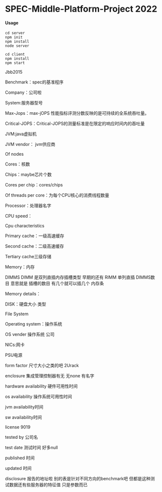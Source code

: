# SPEC-Middle-Platform-Project 2022

#### Usage

```
cd server
npm init
npm install
node server
```

```
cd client
npm install
npm start
```



Jbb2015

Benchmark：spec的基准程序

Company：公司啦 

System:服务器型号

Max-Jops：max-jOPS 性能指标评测分数反映的是可持续的全系统吞吐量。

Critical-JOPS：Critical-JOPS的测量标准是在限定的响应时间内的吞吐量

JVM:java虚拟机

JVM vendor： jvm供应商

Of nodes

Cores：核数

Chips：maybe芯片个数

Cores per chip：cores/chips

Of threads per core：为每个CPU核心的消费线程数量

Processor：处理器名字

CPU speed：

Cpu characteristics

Primary cache：一级高速缓存

Second cache：二级高速缓存

Tertiary cache三级存储

Memory：内存

DIMMS DIMM 是双列直插内存插槽类型 早期的还有 RIMM 单列直插 DIMMS数目 意思就是 插槽的数目 有几个就可以插几个 内存条

Memory details：

DISK：硬盘大小 类型 

File System

Operating system：操作系统 

OS vender 操作系统 公司

NICs:网卡

PSU电源

form factor 尺寸大小之类的吧 2Urack

enclosure 集成管理控制器有无 无none 有名字

hardware availability 硬件可用性时间 

os availability 操作系统可用性时间

jvm availability时间

sw availability时间

license 9019

tested by 公司名

test date 测试时间 好多null

published 时间

updated 时间

disclosure 报告的地址啦
别的表是针对不同方向的benchmark吧 但都是这种测试数据还有些服务器的特征值 只是参数而已
